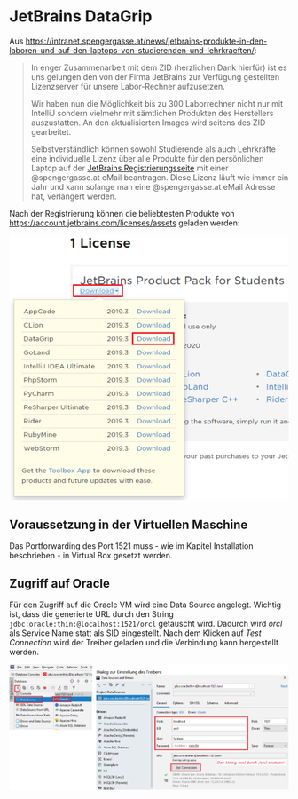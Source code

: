 # JetBrains DataGrip

Aus https://intranet.spengergasse.at/news/jetbrains-produkte-in-den-laboren-und-auf-den-laptops-von-studierenden-und-lehrkraeften/:
> In enger Zusammenarbeit mit dem ZID (herzlichen Dank hierfür) ist es uns gelungen den von der
> Firma JetBrains zur Verfügung gestellten Lizenzserver für unsere Labor-Rechner aufzusetzen.
>
> Wir haben nun die Möglichkeit bis zu 300 Laborrechner nicht nur mit IntelliJ sondern vielmehr mit
> sämtlichen Produkten des Herstellers auszustatten. An den aktualisierten Images wird seitens des
> ZID gearbeitet.
>
> Selbstverständlich können sowohl Studierende als auch Lehrkräfte eine individuelle Lizenz über alle
> Produkte für den persönlichen Laptop auf der [JetBrains Registrierungsseite](https://www.jetbrains.com/student/) 
> mit einer @spengergasse.at eMail beantragen. Diese Lizenz läuft wie immer ein Jahr und kann solange man eine @spengergasse.at
> eMail Adresse hat, verlängert werden.

Nach der Registrierung können die beliebtesten Produkte von https://account.jetbrains.com/licenses/assets
geladen werden:

![](datagrip_download.png)

## Voraussetzung in der Virtuellen Maschine

Das Portforwarding des Port 1521 muss - wie im Kapitel Installation beschrieben - in Virtual Box
gesetzt werden.

## Zugriff auf Oracle

Für den Zugriff auf die Oracle VM wird eine Data Source angelegt. Wichtig ist, dass die generierte
URL durch den String `jdbc:oracle:thin:@localhost:1521/orcl` getauscht wird. Dadurch wird *orcl* als
Service Name statt als SID eingestellt. Nach dem Klicken auf *Test Connection* wird der Treiber
geladen und die Verbindung kann hergestellt werden.

![](datagrip_oracle_connection.png)

